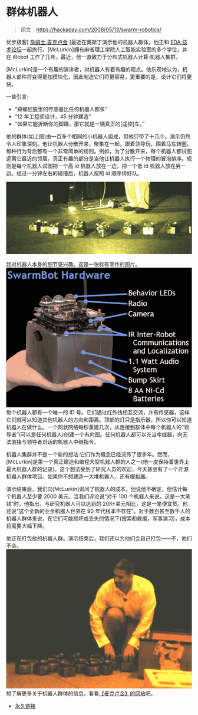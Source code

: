 # 群体机器人

> 原文：<https://hackaday.com/2008/05/13/swarm-robotics/>

优步极客[ [詹姆士·麦克卢金](http://people.csail.mit.edu/jamesm/currentResearch.php) ]最近在奥斯丁演示他的机器人群体。他正和 [EDA 技术论坛](http://www.edatechforum.com/)一起旅行。[McLurkin]拥有麻省理工学院人工智能实验室的多个学位，并在 iRobot 工作了几年。最近，他一直致力于分布式机器人计算:机器人集群。

[McLurkin]是一个有趣的演讲者，对机器人有着有趣的观点。他乐观地认为，机器人部件将变得更加模块化，因此制造它们将更容易，更重要的是，设计它们将更快。

一些引言:

*   “蟑螂屁股里的传感器比任何机器人都多”
*   “12 年工程师设计，45 分钟建造”
*   “如果它能折断你的脚踝，那它就是一辆真正的[遥控]车。”

他的群体(如上图)由一百多个相同的小机器人组成，但他只带了十几个。演示仍然令人印象深刻。他让机器人分散开来，聚集在一起，跟着领导玩，围着马车转圈。每种行为背后都有一个非常简单的规则。例如，为了分散开来，每个机器人都试图远离它最近的邻居。真正有趣的部分是当他让机器人执行一个物理的冒泡排序。规则是每个机器人试图把一个高 id 机器人放在一边，把一个低 id 机器人放在另一边。经过一分钟左右的碰撞后，机器人按照 id 顺序排好队。

![result of physical bubble sort](img/b2907ed6da112e1c4607892b58954a3d.png)

我对机器人本身的细节感兴趣。这是一张标有零件的图片。
![](img/06ac729bb6213b9201f70009222e98d1.png)
每个机器人都有一个唯一的 ID 号。它们通过红外线相互交流，并有传感器，这样它们就可以知道其他机器人的方向和距离。顶部的灯只是指示器，所以你可以知道机器人在做什么。一个网状网络每秒重建几次，从连接到群体中每个机器人的“领导者”(可以是任何机器人)创建一个有向图。任何机器人都可以充当中继器，向无法直接与领导者对话的机器人中继指令。

机器人集群并不是一个新的想法:它们作为概念已经流传了很多年。然而，[McLurkin]是第一个真正建造和编程大型机器人群的人之一(他一度保持着世界上最大机器人群的记录)。这个想法受到了研究人员的欢迎，今天甚至有了一个开源机器人群体项目。如果你不想建造一大堆机器人，还有[模拟器](http://www.swarm-bots.org/index.php?main=3&sub=33)。

演示结束后，我们向[McLurkin]询问了机器人的成本。他说他不确定，但估计每个机器人至少要 2000 美元。当我们评论说“对于 100 个机器人来说，这是一大笔钱”时，他指出，与研究机器人可以达到的 20K+美元相比，这是一笔便宜货。他还说“这个全新的业余机器人世界在 90 年代根本不存在”。对于数百甚至数千人的机器人群体来说，在它们可能损坏或丢失的情况下(搜索和救援，军事演习)，成本将需要大幅下降。

他正在打包他的机器人群。演示结束后，我们还以为他们会自己打包——不，他们不会。
![](img/c109d2cb49b787206c72aac135679739.png)
想了解更多关于机器人群体的信息，看看[【麦克卢金】的网站](http://people.csail.mit.edu/jamesm/currentResearch.php)吧。

*   [永久链接](http://people.csail.mit.edu/jamesm/currentResearch.php)